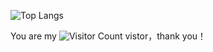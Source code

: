 
![Top Langs](https://github-readme-stats.vercel.app/api/top-langs/?username=lxystar00&layout=compact&theme=tokyonight)

You are my  ![Visitor Count](https://profile-counter.glitch.me/lxystar00/count.svg)  vistor，thank you！

